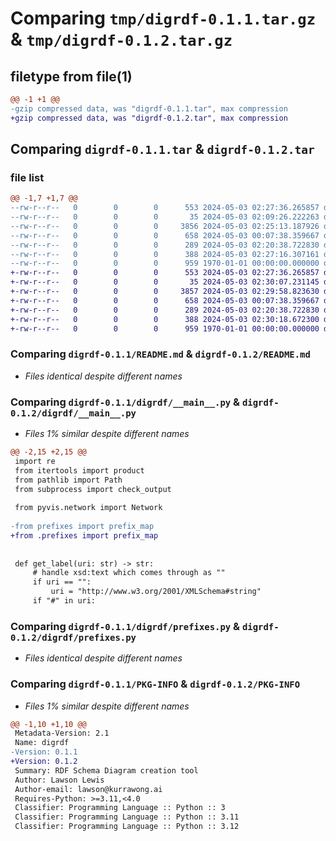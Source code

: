 # Comparing `tmp/digrdf-0.1.1.tar.gz` & `tmp/digrdf-0.1.2.tar.gz`

## filetype from file(1)

```diff
@@ -1 +1 @@
-gzip compressed data, was "digrdf-0.1.1.tar", max compression
+gzip compressed data, was "digrdf-0.1.2.tar", max compression
```

## Comparing `digrdf-0.1.1.tar` & `digrdf-0.1.2.tar`

### file list

```diff
@@ -1,7 +1,7 @@
--rw-r--r--   0        0        0      553 2024-05-03 02:27:36.265857 digrdf-0.1.1/README.md
--rw-r--r--   0        0        0       35 2024-05-03 02:09:26.222263 digrdf-0.1.1/digrdf/__init__.py
--rw-r--r--   0        0        0     3856 2024-05-03 02:25:13.187926 digrdf-0.1.1/digrdf/__main__.py
--rw-r--r--   0        0        0      658 2024-05-03 00:07:38.359667 digrdf-0.1.1/digrdf/prefixes.py
--rw-r--r--   0        0        0      289 2024-05-03 02:20:38.722830 digrdf-0.1.1/digrdf/query.sparql
--rw-r--r--   0        0        0      388 2024-05-03 02:27:16.307161 digrdf-0.1.1/pyproject.toml
--rw-r--r--   0        0        0      959 1970-01-01 00:00:00.000000 digrdf-0.1.1/PKG-INFO
+-rw-r--r--   0        0        0      553 2024-05-03 02:27:36.265857 digrdf-0.1.2/README.md
+-rw-r--r--   0        0        0       35 2024-05-03 02:30:07.231145 digrdf-0.1.2/digrdf/__init__.py
+-rw-r--r--   0        0        0     3857 2024-05-03 02:29:58.823630 digrdf-0.1.2/digrdf/__main__.py
+-rw-r--r--   0        0        0      658 2024-05-03 00:07:38.359667 digrdf-0.1.2/digrdf/prefixes.py
+-rw-r--r--   0        0        0      289 2024-05-03 02:20:38.722830 digrdf-0.1.2/digrdf/query.sparql
+-rw-r--r--   0        0        0      388 2024-05-03 02:30:18.672300 digrdf-0.1.2/pyproject.toml
+-rw-r--r--   0        0        0      959 1970-01-01 00:00:00.000000 digrdf-0.1.2/PKG-INFO
```

### Comparing `digrdf-0.1.1/README.md` & `digrdf-0.1.2/README.md`

 * *Files identical despite different names*

### Comparing `digrdf-0.1.1/digrdf/__main__.py` & `digrdf-0.1.2/digrdf/__main__.py`

 * *Files 1% similar despite different names*

```diff
@@ -2,15 +2,15 @@
 import re
 from itertools import product
 from pathlib import Path
 from subprocess import check_output
 
 from pyvis.network import Network
 
-from prefixes import prefix_map
+from .prefixes import prefix_map
 
 
 def get_label(uri: str) -> str:
     # handle xsd:text which comes through as ""
     if uri == "":
         uri = "http://www.w3.org/2001/XMLSchema#string"
     if "#" in uri:
```

### Comparing `digrdf-0.1.1/digrdf/prefixes.py` & `digrdf-0.1.2/digrdf/prefixes.py`

 * *Files identical despite different names*

### Comparing `digrdf-0.1.1/PKG-INFO` & `digrdf-0.1.2/PKG-INFO`

 * *Files 1% similar despite different names*

```diff
@@ -1,10 +1,10 @@
 Metadata-Version: 2.1
 Name: digrdf
-Version: 0.1.1
+Version: 0.1.2
 Summary: RDF Schema Diagram creation tool
 Author: Lawson Lewis
 Author-email: lawson@kurrawong.ai
 Requires-Python: >=3.11,<4.0
 Classifier: Programming Language :: Python :: 3
 Classifier: Programming Language :: Python :: 3.11
 Classifier: Programming Language :: Python :: 3.12
```

